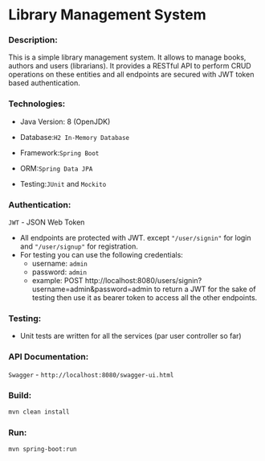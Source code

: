 # Library Management System


### Description:
This is a simple library management system. It allows to manage books, authors and users (librarians). It provides a RESTful API to perform CRUD operations on these entities and all endpoints are secured with JWT token based authentication.

### Technologies:

- Java Version: 8 (OpenJDK)

- Database:`H2 In-Memory Database`

- Framework:`Spring Boot`

- ORM:`Spring Data JPA`

- Testing:`JUnit` and `Mockito`

### Authentication:
`JWT` - JSON Web Token
- All endpoints are protected with JWT. except `"/user/signin"` for login and `"/user/signup"` for registration.
- For testing you can use the following credentials:
    - username: `admin`
    - password: `admin` 
    - example: POST http://localhost:8080/users/signin?username=admin&password=admin 
  to return a JWT for the sake of testing then use it as bearer token to access all the other endpoints.

### Testing:
- Unit tests are written for all the services (par user controller so far)

### API Documentation:
`Swagger` - `http://localhost:8080/swagger-ui.html`

### Build:
```sh
mvn clean install
```

### Run:
```sh
mvn spring-boot:run
```